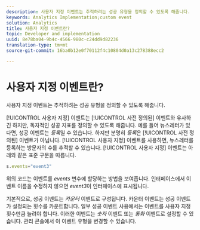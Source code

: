 ```yaml
---
description: 사용자 지정 이벤트는 추적하려는 성공 유형을 정의할 수 있도록 해줍니다.
keywords: Analytics Implementation;custom event
solution: Analytics
title: 사용자 지정 이벤트란?
topic: Developer and implementation
uuid: 8e78ba04-9b4c-4566-980c-c24dd9d82236
translation-type: tm+mt
source-git-commit: 16ba0b12e0f70112f4c10804d0a13c278388ecc2

---
```



# 사용자 지정 이벤트란?

사용자 지정 이벤트는 추적하려는 성공 유형을 정의할 수 있도록 해줍니다.

[!UICONTROL 사용자 지정] 이벤트는 [!UICONTROL 사전 정의된] 이벤트와 유사하긴 하지만, 독자적인 성공 지표를 정의할 수 있도록 해줍니다. 예를 들어 뉴스레터가 있다면, 성공 이벤트는 _등록_&#x200B;일 수 있습니다. 하지만 분명히 _등록_&#x200B;은 [!UICONTROL 사전 정의된] 이벤트가 아닙니다. [!UICONTROL 사용자 지정] 이벤트를 사용하면, 뉴스레터를 등록하는 방문자의 수를 추적할 수 있습니다. [!UICONTROL 사용자 지정] 이벤트는 아래와 같은 표준 구문을 따릅니다.

```js
s.events="event3"
```

위의 코드는 이벤트를 _events_ 변수에 할당하는 방법을 보여줍니다. 인터페이스에서 이벤트 이름을 수정하지 않으면 _event3_&#x200B;이 인터페이스에 표시됩니다.

기본적으로, 성공 이벤트는 _카운터_ 이벤트로 구성됩니다. 카운터 이벤트는 성공 이벤트가 설정되는 횟수를 카운트합니다. 일부 성공 이벤트 사용에서는 이벤트를 사용자 지정 횟수만큼 늘려야 합니다. 이러한 이벤트는 _숫자_ 이벤트 또는 _통화_ 이벤트로 설정할 수 있습니다. 관리 콘솔에서 이 이벤트 유형을 변경할 수 있습니다.
